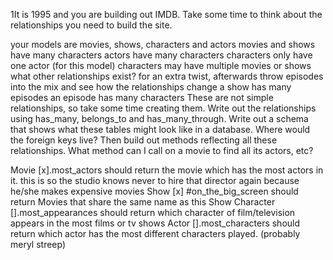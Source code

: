 1It is 1995 and you are building out IMDB. Take some time to think about the relationships you need to build the site.

your models are movies, shows, characters and actors
movies and shows have many characters
actors have many characters
characters only have one actor (for this model)
characters may have multiple movies or shows
what other relationships exist?
for an extra twist, afterwards throw episodes into the mix and see how the relationships change
a show has many episodes
an episode has many characters
These are not simple relationships, so take some time creating them. Write out the relationships using has_many, belongs_to and has_many_through. Write out a schema that shows what these tables might look like in a database. Where would the foreign keys live? Then build out methods reflecting all these relationships. What method can I call on a movie to find all its actors, etc?

Movie
[x].most_actors
should return the movie which has the most actors in it. this is so the studio knows never to hire that director again because he/she makes expensive movies
Show
[x] #on_the_big_screen
should return Movies that share the same name as this Show
Character
[].most_appearances
should return which character of film/television appears in the most films or tv shows
Actor
[].most_characters
should return which actor has the most different characters played. (probably meryl streep)